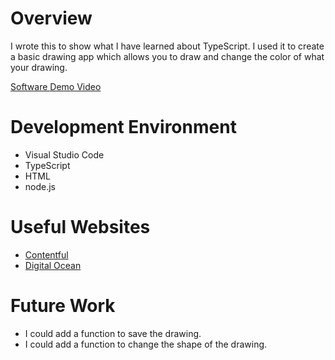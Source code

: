 # Overview

I wrote this to show what I have learned about TypeScript. I used it to create a basic drawing app which allows you to draw and change the color of what your drawing. 



[Software Demo Video](https://youtu.be/hwtSrRt1fX4)

# Development Environment

- Visual Studio Code
- TypeScript
- HTML
- node.js


# Useful Websites


- [Contentful](https://www.contentful.com/blog/what-is-typescript-and-why-should-you-use-it/)
- [Digital Ocean](https://www.digitalocean.com/community/tutorials/typescript-new-project)

# Future Work


- I could add a function to save the drawing. 
- I could add a function to change the shape of the drawing. 
